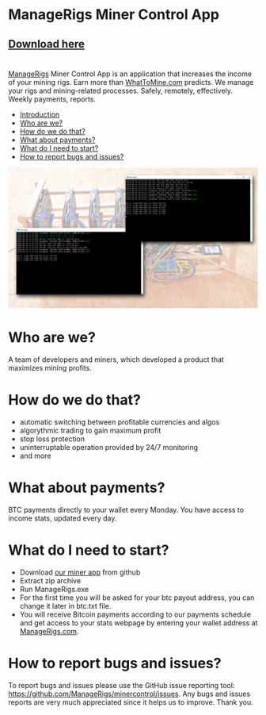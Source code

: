 # ManageRigs Miner Control App

## [Download here](https://github.com/ManageRigs/minercontrol/releases)

# <a name="introduction"></a>
[ManageRigs](https://managerigs.com/) Miner Control App is an application that increases the income of your mining rigs. Earn more than [WhatToMine.com](https://whattomine.com/) predicts.
We manage your rigs and mining-related processes. Safely, remotely, effectively.
Weekly payments, reports.

- [Introduction](#introduction)
- [Who are we?](#whoarewe)
- [How do we do that?](#how)
- [What about payments?](#payments)
- [What do I need to start?](#start)
- [How to report bugs and issues?](#bugs)

<img src="img/minercontrol.png" />

# <a name="whoarewe"></a> Who are we?

A team of developers and miners, which developed a product that maximizes mining profits.


# <a name="how"></a> How do we do that?

- automatic switching between profitable currencies and algos
- algorythmic trading to gain maximum profit
- stop loss protection
- uninterruptable operation provided by 24/7 monitoring
- and more


# <a name="payments"></a> What about payments?

BTC payments directly to your wallet every Monday. You have access to income stats, updated every day.


# <a name="start"></a> What do I need to start?

- Download [our miner app](https://github.com/ManageRigs/minercontrol/releases/) from github
- Extract zip archive
- Run ManageRigs.exe
- For the first time you will be asked for your btc payout address, you can change it later in btc.txt file.
- You will receive Bitcoin payments according to our payments schedule and get access to your stats webpage by entering your wallet address at [ManageRigs.com](https://managerigs.com/).


# <a name="bugs"></a> How to report bugs and issues?

To report bugs and issues please use the GitHub issue reporting tool: https://github.com/ManageRigs/minercontrol/issues. Any bugs and issues reports are very much appreciated since it helps us to improve. Thank you.
